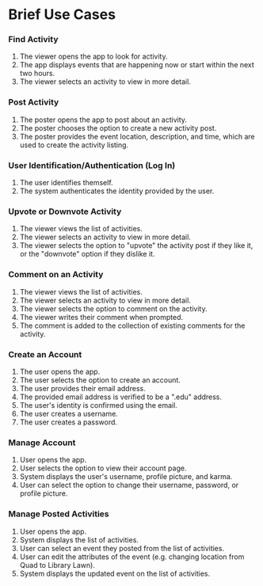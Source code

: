 # Brief Use Cases
### Find Activity
1. The viewer opens the app to look for activity.
2. The app displays events that are happening now or start within the next two hours.
3. The viewer selects an activity to view in more detail.

### Post Activity
1. The poster opens the app to post about an activity.
2. The poster chooses the option to create a new activity post.
3. The poster provides the event location, description, and time, which are used to create the activity listing.

### User Identification/Authentication (Log In)
1. The user identifies themself.
2. The system authenticates the identity provided by the user.

### Upvote or Downvote Activity
1. The viewer views the list of activities.
2. The viewer selects an activity to view in more detail.
3. The viewer selects the option to "upvote" the activity post if they like it, or the "downvote" option if they dislike it.

### Comment on an Activity
1. The viewer views the list of activities.
2. The viewer selects an activity to view in more detail.
3. The viewer selects the option to comment on the activity.
4. The viewer writes their comment when prompted.
5. The comment is added to the collection of existing comments for the activity.

### Create an Account
1. The user opens the app.
2. The user selects the option to create an account.
3. The user provides their email address.
4. The provided email address is verified to be a ".edu" address.
5. The user's identity is confirmed using the email.
6. The user creates a username.
7. The user creates a password.

### Manage Account
1. User opens the app.
2. User selects the option to view their account page.
3. System displays the user's username, profile picture, and karma.
4. User can select the option to change their username, password, or profile picture.

### Manage Posted Activities
1. User opens the app.
2. System displays the list of activities.
3. User can select an event they posted from the list of activities.
4. User can edit the attributes of the event (e.g. changing location from Quad to Library Lawn).
5. System displays the updated event on the list of activities.
